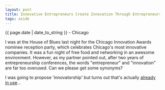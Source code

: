 ```yaml
---
layout: post
title: Innovative Entrepreneurs Create Innovation Through Entrepreneurship
tags: aside
---
```


<p class="meta">{{ page.date | date_to_string }} - Chicago</p>

I was at the House of Blues last night for the Chicago Innovation Awards nominee reception party, which celebrates Chicago's most innovative companies. It was a fun night of free food and networking in an awesome environment. However, as my partner pointed out, after two years of entrepreneurship conferences, the words "entrepreneur" and "innovation" are far too overused. Can we please get some synonyms?

I was going to propose 'innovatorship' but turns out that's actually [already in use](http://www.girvan.org/?q=node/227)...
